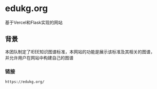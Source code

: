 # edukg.org

基于Vercel和Flask实现的网站

## 背景

本团队制定了IEEE知识图谱标准，本网站的功能是展示该标准及其相关的图谱，并允许用户在网站中构建自己的图谱

### 链接

```url
https://edukg.org/
```




